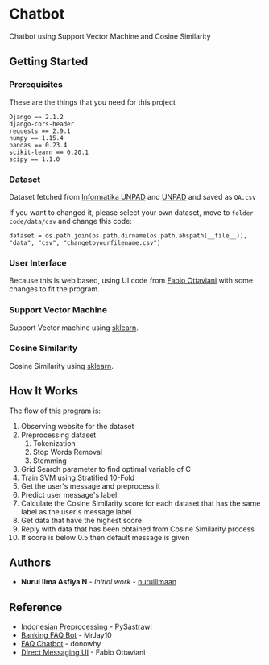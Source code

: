 # Chatbot
Chatbot using Support Vector Machine and Cosine Similarity

## Getting Started

### Prerequisites
These are the things that you need for this project
```
Django == 2.1.2
django-cors-header
requests == 2.9.1
numpy == 1.15.4
pandas == 0.23.4
scikit-learn == 0.20.1
scipy == 1.1.0
```

### Dataset
Dataset fetched from [Informatika UNPAD](informatika.unpad.ac.id "Informatika UNPAD") and [UNPAD](unpad.ac.id/berita-unpad "UNPAD") and saved as ```QA.csv```

If you want to changed it, please select your own dataset, move to ```folder code/data/csv``` and change this code:
```
dataset = os.path.join(os.path.dirname(os.path.abspath(__file__)), "data", "csv", "changetoyourfilename.csv")
```

### User Interface
Because this is web based, using UI code from [Fabio Ottaviani](https://codepen.io/supah/pen/jqOBqp, "Direct Messaging UI") with some changes to fit the program.

### Support Vector Machine
Support Vector machine using [sklearn](https://scikit-learn.org/stable/modules/generated/sklearn.svm.SVC.html "SVC").

### Cosine Similarity
Cosine Similarity using [sklearn](https://scikit-learn.org/stable/modules/generated/sklearn.metrics.pairwise.cosine_similarity.html "Cosine Similarity").

## How It Works
The flow of this program is:
1. Observing website for the dataset
2. Preprocessing dataset
    1. Tokenization
    2. Stop Words Removal
    3. Stemming
3. Grid Search parameter to find optimal variable of C
4. Train SVM using Stratified 10-Fold
5. Get the user's message and preprocess it
6. Predict user message's label
7. Calculate the Cosine Similarity score for each dataset that has the same label as the user's message label
8. Get data that have the highest score
9. Reply with data that has been obtained from Cosine Similarity process
10. If score is below 0.5 then default message is given

## Authors
* **Nurul Ilma Asfiya N** - *Initial work* - [nurulilmaan](https://github.com/nurulilmaan)

## Reference
* [Indonesian Preprocessing](https://github.com/har07/PySastrawi) - PySastrawi
* [Banking FAQ Bot](https://github.com/MrJay10/banking-faq-bot) - MrJay10
* [FAQ Chatbot](https://github.com/donowhy/FAQ-Chat-Bot) - donowhy
* [Direct Messaging UI](https://codepen.io/supah/pen/jqOBqp) - Fabio Ottaviani
